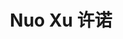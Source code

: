 ---
layout: page
title: Nuo Xu 许诺
description: Master's Student<br />硕士研究生<br />&nbsp;
img: /assets/img/xn.jpeg
email: 12133168@mail.sustech.edu.cn
bio: >
    They are too lazy to leave anything here.
bio_cn: >
    这个人很懒，什么也没留下。
importance: 32
category: student
---